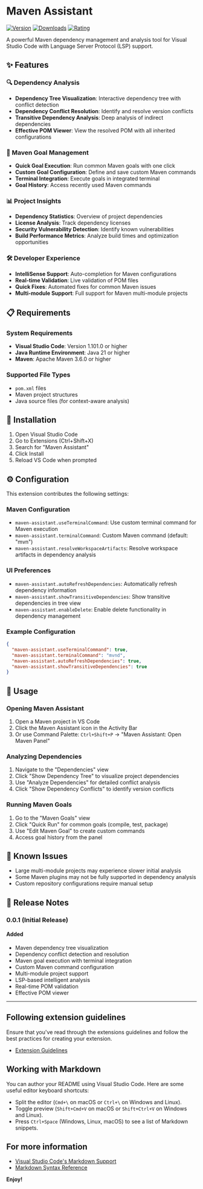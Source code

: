 # Maven Assistant

[![Version](https://img.shields.io/vscode-marketplace/v/your-publisher-name.maven-assistant.svg)](https://marketplace.visualstudio.com/items?itemName=your-publisher-name.maven-assistant)
[![Downloads](https://img.shields.io/vscode-marketplace/d/your-publisher-name.maven-assistant.svg)](https://marketplace.visualstudio.com/items?itemName=your-publisher-name.maven-assistant)
[![Rating](https://img.shields.io/vscode-marketplace/r/your-publisher-name.maven-assistant.svg)](https://marketplace.visualstudio.com/items?itemName=your-publisher-name.maven-assistant)

A powerful Maven dependency management and analysis tool for Visual Studio Code with Language Server Protocol (LSP) support.

## ✨ Features

### 🔍 Dependency Analysis
- **Dependency Tree Visualization**: Interactive dependency tree with conflict detection
- **Dependency Conflict Resolution**: Identify and resolve version conflicts
- **Transitive Dependency Analysis**: Deep analysis of indirect dependencies
- **Effective POM Viewer**: View the resolved POM with all inherited configurations

### 🚀 Maven Goal Management
- **Quick Goal Execution**: Run common Maven goals with one click
- **Custom Goal Configuration**: Define and save custom Maven commands
- **Terminal Integration**: Execute goals in integrated terminal
- **Goal History**: Access recently used Maven commands

### 📊 Project Insights
- **Dependency Statistics**: Overview of project dependencies
- **License Analysis**: Track dependency licenses
- **Security Vulnerability Detection**: Identify known vulnerabilities
- **Build Performance Metrics**: Analyze build times and optimization opportunities

### 🛠️ Developer Experience
- **IntelliSense Support**: Auto-completion for Maven configurations
- **Real-time Validation**: Live validation of POM files
- **Quick Fixes**: Automated fixes for common Maven issues
- **Multi-module Support**: Full support for Maven multi-module projects

## 📋 Requirements

### System Requirements
- **Visual Studio Code**: Version 1.101.0 or higher
- **Java Runtime Environment**: Java 21 or higher
- **Maven**: Apache Maven 3.6.0 or higher

### Supported File Types
- `pom.xml` files
- Maven project structures
- Java source files (for context-aware analysis)

## 🚀 Installation

1. Open Visual Studio Code
2. Go to Extensions (Ctrl+Shift+X)
3. Search for "Maven Assistant"
4. Click Install
5. Reload VS Code when prompted

## ⚙️ Configuration

This extension contributes the following settings:

### Maven Configuration
- `maven-assistant.useTerminalCommand`: Use custom terminal command for Maven execution
- `maven-assistant.terminalCommand`: Custom Maven command (default: "mvn")
- `maven-assistant.resolveWorkspaceArtifacts`: Resolve workspace artifacts in dependency analysis

### UI Preferences
- `maven-assistant.autoRefreshDependencies`: Automatically refresh dependency information
- `maven-assistant.showTransitiveDependencies`: Show transitive dependencies in tree view
- `maven-assistant.enableDelete`: Enable delete functionality in dependency management

### Example Configuration
```json
{
  "maven-assistant.useTerminalCommand": true,
  "maven-assistant.terminalCommand": "mvnd",
  "maven-assistant.autoRefreshDependencies": true,
  "maven-assistant.showTransitiveDependencies": true
}
```

## 🎯 Usage

### Opening Maven Assistant
1. Open a Maven project in VS Code
2. Click the Maven Assistant icon in the Activity Bar
3. Or use Command Palette: `Ctrl+Shift+P` → "Maven Assistant: Open Maven Panel"

### Analyzing Dependencies
1. Navigate to the "Dependencies" view
2. Click "Show Dependency Tree" to visualize project dependencies
3. Use "Analyze Dependencies" for detailed conflict analysis
4. Click "Show Dependency Conflicts" to identify version conflicts

### Running Maven Goals
1. Go to the "Maven Goals" view
2. Click "Quick Run" for common goals (compile, test, package)
3. Use "Edit Maven Goal" to create custom commands
4. Access goal history from the panel

## 🐛 Known Issues

- Large multi-module projects may experience slower initial analysis
- Some Maven plugins may not be fully supported in dependency analysis
- Custom repository configurations require manual setup

## 📝 Release Notes

### 0.0.1 (Initial Release)

#### Added
- Maven dependency tree visualization
- Dependency conflict detection and resolution
- Maven goal execution with terminal integration
- Custom Maven command configuration
- Multi-module project support
- LSP-based intelligent analysis
- Real-time POM validation
- Effective POM viewer

---

## Following extension guidelines

Ensure that you've read through the extensions guidelines and follow the best practices for creating your extension.

* [Extension Guidelines](https://code.visualstudio.com/api/references/extension-guidelines)

## Working with Markdown

You can author your README using Visual Studio Code. Here are some useful editor keyboard shortcuts:

* Split the editor (`Cmd+\` on macOS or `Ctrl+\` on Windows and Linux).
* Toggle preview (`Shift+Cmd+V` on macOS or `Shift+Ctrl+V` on Windows and Linux).
* Press `Ctrl+Space` (Windows, Linux, macOS) to see a list of Markdown snippets.

## For more information

* [Visual Studio Code's Markdown Support](http://code.visualstudio.com/docs/languages/markdown)
* [Markdown Syntax Reference](https://help.github.com/articles/markdown-basics/)

**Enjoy!**
